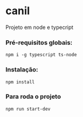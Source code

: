 # canil
Projeto em node e typecript

### Pré-requisitos globais:
`npm i -g typescript ts-node`

### Instalação:
`npm install`

### Para roda o projeto
`npm run start-dev`
